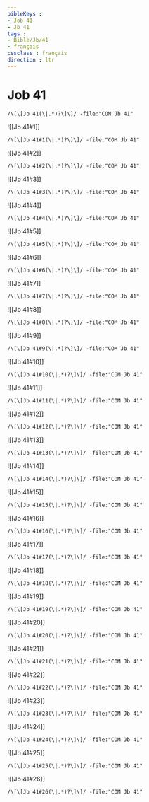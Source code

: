 ```yaml
---
bibleKeys : 
- Job 41
- Jb 41
tags : 
- Bible/Jb/41
- français
cssclass : français
direction : ltr
---
```


# Job 41

```query
/\[\[Jb 41(\|.*)?\]\]/ -file:"COM Jb 41"
```



![[Jb 41#1]]

```query
/\[\[Jb 41#1(\|.*)?\]\]/ -file:"COM Jb 41"
```

![[Jb 41#2]]

```query
/\[\[Jb 41#2(\|.*)?\]\]/ -file:"COM Jb 41"
```

![[Jb 41#3]]

```query
/\[\[Jb 41#3(\|.*)?\]\]/ -file:"COM Jb 41"
```

![[Jb 41#4]]

```query
/\[\[Jb 41#4(\|.*)?\]\]/ -file:"COM Jb 41"
```

![[Jb 41#5]]

```query
/\[\[Jb 41#5(\|.*)?\]\]/ -file:"COM Jb 41"
```

![[Jb 41#6]]

```query
/\[\[Jb 41#6(\|.*)?\]\]/ -file:"COM Jb 41"
```

![[Jb 41#7]]

```query
/\[\[Jb 41#7(\|.*)?\]\]/ -file:"COM Jb 41"
```

![[Jb 41#8]]

```query
/\[\[Jb 41#8(\|.*)?\]\]/ -file:"COM Jb 41"
```

![[Jb 41#9]]

```query
/\[\[Jb 41#9(\|.*)?\]\]/ -file:"COM Jb 41"
```

![[Jb 41#10]]

```query
/\[\[Jb 41#10(\|.*)?\]\]/ -file:"COM Jb 41"
```

![[Jb 41#11]]

```query
/\[\[Jb 41#11(\|.*)?\]\]/ -file:"COM Jb 41"
```

![[Jb 41#12]]

```query
/\[\[Jb 41#12(\|.*)?\]\]/ -file:"COM Jb 41"
```

![[Jb 41#13]]

```query
/\[\[Jb 41#13(\|.*)?\]\]/ -file:"COM Jb 41"
```

![[Jb 41#14]]

```query
/\[\[Jb 41#14(\|.*)?\]\]/ -file:"COM Jb 41"
```

![[Jb 41#15]]

```query
/\[\[Jb 41#15(\|.*)?\]\]/ -file:"COM Jb 41"
```

![[Jb 41#16]]

```query
/\[\[Jb 41#16(\|.*)?\]\]/ -file:"COM Jb 41"
```

![[Jb 41#17]]

```query
/\[\[Jb 41#17(\|.*)?\]\]/ -file:"COM Jb 41"
```

![[Jb 41#18]]

```query
/\[\[Jb 41#18(\|.*)?\]\]/ -file:"COM Jb 41"
```

![[Jb 41#19]]

```query
/\[\[Jb 41#19(\|.*)?\]\]/ -file:"COM Jb 41"
```

![[Jb 41#20]]

```query
/\[\[Jb 41#20(\|.*)?\]\]/ -file:"COM Jb 41"
```

![[Jb 41#21]]

```query
/\[\[Jb 41#21(\|.*)?\]\]/ -file:"COM Jb 41"
```

![[Jb 41#22]]

```query
/\[\[Jb 41#22(\|.*)?\]\]/ -file:"COM Jb 41"
```

![[Jb 41#23]]

```query
/\[\[Jb 41#23(\|.*)?\]\]/ -file:"COM Jb 41"
```

![[Jb 41#24]]

```query
/\[\[Jb 41#24(\|.*)?\]\]/ -file:"COM Jb 41"
```

![[Jb 41#25]]

```query
/\[\[Jb 41#25(\|.*)?\]\]/ -file:"COM Jb 41"
```

![[Jb 41#26]]

```query
/\[\[Jb 41#26(\|.*)?\]\]/ -file:"COM Jb 41"
```

